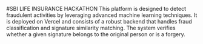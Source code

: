 #SBI LIFE INSURANCE HACKATHON
This platform is designed to detect fraudulent activities by leveraging advanced machine learning techniques. It is deployed on Vercel and consists of a robust backend that handles fraud classification and signature similarity matching. The system verifies whether a given signature belongs to the original person or is a forgery.
